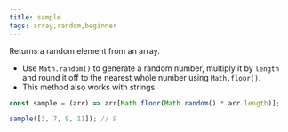 ```yaml
---
title: sample
tags: array,random,beginner
---
```


Returns a random element from an array.

- Use `Math.random()` to generate a random number, multiply it by `length` and round it off to the nearest whole number using `Math.floor()`.
- This method also works with strings.

```js
const sample = (arr) => arr[Math.floor(Math.random() * arr.length)];
```

```js
sample([3, 7, 9, 11]); // 9
```

